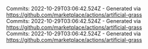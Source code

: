 Commits: 2022-10-29T03:06:42.524Z - Generated via https://github.com/marketplace/actions/artificial-grass
<br>
Commits: 2022-10-29T03:06:42.524Z - Generated via https://github.com/marketplace/actions/artificial-grass
<br>
Commits: 2022-10-29T03:06:42.524Z - Generated via https://github.com/marketplace/actions/artificial-grass
<br>
